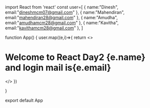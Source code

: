 import React from 'react'
const user=[
  {
  name:"Dinesh",
  email:"dineshmcm07@gmail.com"
 },
 {
  name:"Mahendiran",
  email:"mahendiran28@gmail.com"
 },
 {
  name:"Amudha",
  email:"amudhamcm28@gmail.com"
 },
 {
  name:"Kavitha",
  email:"kavithamcm28@gmail.com"
 },
]


function App() 
{ 
  user.map((e,i)=>{
    return <>
    <h1>Welcome to React Day2 {e.name} and login mail is{e.email}</h1>
    </>
    })
  
}

export default App